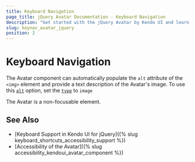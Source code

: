 ```yaml
---
title: Keyboard Navigation
page_title: jQuery Avatar Documentation - Keyboard Navigation
description: "Get started with the jQuery Avatar by Kendo UI and learn about the accessibility support it provides through its keyboard navigation functionality."
slug: keynav_avatar_jquery
position: 2
---
```


# Keyboard Navigation

The Avatar component can automatically populate the `alt` attribute of the `<img>` element and provide a text description of the Avatar's image. To use this [`alt`](/api/javascript/ui/avatar/configuration/alt) option, set the [`type`](/api/javascript/ui/avatar/configuration/type) to `image`

The Avatar is a non-focusable element.

## See Also

* [Keyboard Support in Kendo UI for jQuery]({% slug keyboard_shortcuts_accessibility_support %})
* [Accessibility of the Avatar]({% slug accessibility_kendoui_avatar_component %})
